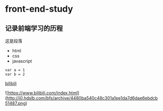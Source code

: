 # front-end-study
## 记录前端学习的历程

这是段落

- html
- css
- javascript

```
var a = 1
var b = 2
```

[bilibili](https://www.bilibili.com/account/dynamic)

![https://www.bilibili.com/index.html] (http://i0.hdslb.com/bfs/archive/4480ba540c48c301a1ee1da7d6dae6ebdcb51487.png)
